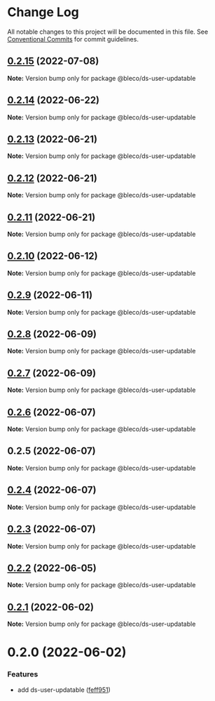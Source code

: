 # Change Log

All notable changes to this project will be documented in this file.
See [Conventional Commits](https://conventionalcommits.org) for commit guidelines.

## [0.2.15](https://gitr.net/betaly/bleco/compare/@bleco/ds-user-updatable@0.2.14...@bleco/ds-user-updatable@0.2.15) (2022-07-08)

**Note:** Version bump only for package @bleco/ds-user-updatable





## [0.2.14](https://gitr.net/betaly/bleco/compare/@bleco/ds-user-updatable@0.2.13...@bleco/ds-user-updatable@0.2.14) (2022-06-22)

**Note:** Version bump only for package @bleco/ds-user-updatable





## [0.2.13](https://gitr.net/betaly/bleco/compare/@bleco/ds-user-updatable@0.2.12...@bleco/ds-user-updatable@0.2.13) (2022-06-21)

**Note:** Version bump only for package @bleco/ds-user-updatable





## [0.2.12](https://gitr.net/betaly/bleco/compare/@bleco/ds-user-updatable@0.2.11...@bleco/ds-user-updatable@0.2.12) (2022-06-21)

**Note:** Version bump only for package @bleco/ds-user-updatable





## [0.2.11](https://gitr.net/betaly/bleco/compare/@bleco/ds-user-updatable@0.2.10...@bleco/ds-user-updatable@0.2.11) (2022-06-21)

**Note:** Version bump only for package @bleco/ds-user-updatable





## [0.2.10](https://gitr.net/betaly/bleco/compare/@bleco/ds-user-updatable@0.2.9...@bleco/ds-user-updatable@0.2.10) (2022-06-12)

**Note:** Version bump only for package @bleco/ds-user-updatable





## [0.2.9](https://gitr.net/betaly/bleco/compare/@bleco/ds-user-updatable@0.2.8...@bleco/ds-user-updatable@0.2.9) (2022-06-11)

**Note:** Version bump only for package @bleco/ds-user-updatable





## [0.2.8](https://gitr.net/betaly/bleco/compare/@bleco/ds-user-updatable@0.2.7...@bleco/ds-user-updatable@0.2.8) (2022-06-09)

**Note:** Version bump only for package @bleco/ds-user-updatable





## [0.2.7](https://gitr.net/betaly/bleco/compare/@bleco/ds-user-updatable@0.2.6...@bleco/ds-user-updatable@0.2.7) (2022-06-09)

**Note:** Version bump only for package @bleco/ds-user-updatable





## [0.2.6](https://gitr.net/betaly/bleco/compare/@bleco/ds-user-updatable@0.2.5...@bleco/ds-user-updatable@0.2.6) (2022-06-07)

**Note:** Version bump only for package @bleco/ds-user-updatable





## 0.2.5 (2022-06-07)

**Note:** Version bump only for package @bleco/ds-user-updatable





## [0.2.4](https://gitr.net/betaly/bleco/compare/@bleco/ds-user-updatable@0.2.3...@bleco/ds-user-updatable@0.2.4) (2022-06-07)

**Note:** Version bump only for package @bleco/ds-user-updatable





## [0.2.3](https://gitr.net/betaly/bleco/compare/@bleco/ds-user-updatable@0.2.2...@bleco/ds-user-updatable@0.2.3) (2022-06-07)

**Note:** Version bump only for package @bleco/ds-user-updatable





## [0.2.2](https://gitr.net/betaly/bleco/compare/@bleco/ds-user-updatable@0.2.1...@bleco/ds-user-updatable@0.2.2) (2022-06-05)

**Note:** Version bump only for package @bleco/ds-user-updatable





## [0.2.1](https://gitr.net/betaly/bleco/compare/@bleco/ds-user-updatable@0.2.0...@bleco/ds-user-updatable@0.2.1) (2022-06-02)

**Note:** Version bump only for package @bleco/ds-user-updatable





# 0.2.0 (2022-06-02)


### Features

* add ds-user-updatable ([feff951](https://gitr.net/betaly/bleco/commits/feff951bc6bb404fb9a3bf3a26a9f168da874eaa))
